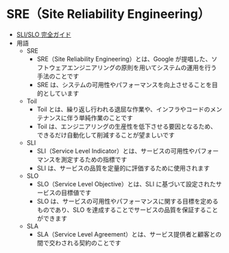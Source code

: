 # SRE（Site Reliability Engineering）

- [SLI/SLO 完全ガイド](https://ca-srg.dev/32f7b8c96de7489094802512de434d0f)
- 用語
  - SRE
    - SRE（Site Reliability Engineering）とは、Google が提唱した、ソフトウェアエンジニアリングの原則を用いてシステムの運用を行う手法のことです
    - SRE は、システムの可用性やパフォーマンスを向上させることを目的としています
  - Toil
    - Toil とは、繰り返し行われる退屈な作業や、インフラやコードのメンテナンスに伴う単純作業のことです
    - Toil は、エンジニアリングの生産性を低下させる要因となるため、できるだけ自動化して削減することが望ましいです
  - SLI
    - SLI（Service Level Indicator）とは、サービスの可用性やパフォーマンスを測定するための指標です
    - SLI は、サービスの品質を定量的に評価するために使用されます
  - SLO
    - SLO（Service Level Objective）とは、SLI に基づいて設定されたサービスの目標値です
    - SLO は、サービスの可用性やパフォーマンスに関する目標を定めるものであり、SLO を達成することでサービスの品質を保証することができます
  - SLA
    - SLA（Service Level Agreement）とは、サービス提供者と顧客との間で交わされる契約のことです

